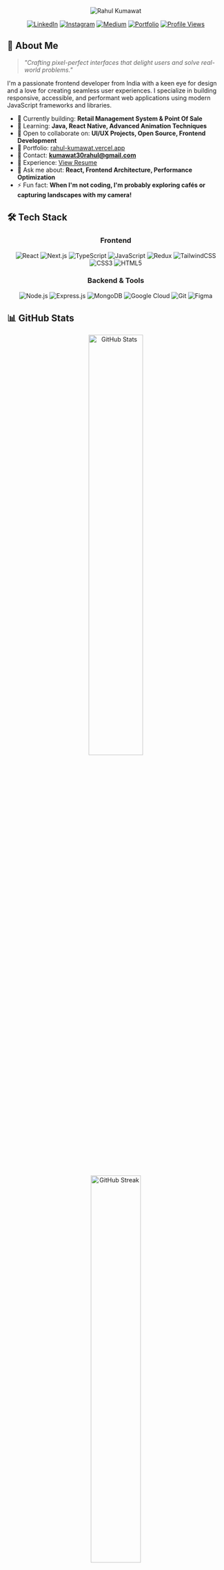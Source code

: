 <div align="center">  
<img src="https://capsule-render.vercel.app/api?type=waving&color=gradient&height=200&section=header&text=Rahul%20Kumawat&fontSize=50&fontAlignY=35&desc=Frontend%20Developer%20|%20React%20|%20MERN&descAlignY=55&animation=fadeIn" alt="Rahul Kumawat" />

[![LinkedIn](https://img.shields.io/badge/LinkedIn-%230077B5.svg?logo=linkedin&logoColor=white)](https://linkedin.com/in/kumawat30rahul)
[![Instagram](https://img.shields.io/badge/Instagram-%23E4405F.svg?logo=Instagram&logoColor=white)](https://instagram.com/rahulk_30)
[![Medium](https://img.shields.io/badge/Medium-%23000000.svg?logo=Medium&logoColor=white)](https://medium.com/@rahul005kumawat)
[![Portfolio](https://img.shields.io/badge/Portfolio-%23000000.svg?logo=firefox&logoColor=#FF7139)](https://rahul-kumawat.vercel.app/)
[![Profile Views](https://komarev.com/ghpvc/?username=kumawat30rahul&label=Profile%20Views&color=blueviolet&style=flat)](https://github.com/kumawat30rahul)

</div>

## 🚀 About Me

> *"Crafting pixel-perfect interfaces that delight users and solve real-world problems."*

I'm a passionate frontend developer from India with a keen eye for design and a love for creating seamless user experiences. I specialize in building responsive, accessible, and performant web applications using modern JavaScript frameworks and libraries.

- 🔭 Currently building: **Retail Management System & Point Of Sale**
- 🌱 Learning: **Java, React Native, Advanced Animation Techniques**
- 👯 Open to collaborate on: **UI/UX Projects, Open Source, Frontend Development**
- 💼 Portfolio: [rahul-kumawat.vercel.app](https://rahul-kumawat.vercel.app/)
- 📧 Contact: **kumawat30rahul@gmail.com**
- 📄 Experience: [View Resume](https://drive.google.com/file/d/1Anpm0gYts2Xs_IM1cUOdSn7BzfcaJPF-/view?usp=sharing)
- 💬 Ask me about: **React, Frontend Architecture, Performance Optimization**
- ⚡ Fun fact: **When I'm not coding, I'm probably exploring cafés or capturing landscapes with my camera!**

## 🛠️ Tech Stack

<div align="center">

### Frontend
![React](https://img.shields.io/badge/React-%2320232a.svg?style=for-the-badge&logo=react&logoColor=%2361DAFB)
![Next.js](https://img.shields.io/badge/Next.js-%23000000.svg?style=for-the-badge&logo=next.js&logoColor=white)
![TypeScript](https://img.shields.io/badge/TypeScript-%23007ACC.svg?style=for-the-badge&logo=typescript&logoColor=white)
![JavaScript](https://img.shields.io/badge/JavaScript-%23323330.svg?style=for-the-badge&logo=javascript&logoColor=%23F7DF1E)
![Redux](https://img.shields.io/badge/Redux-%23593d88.svg?style=for-the-badge&logo=redux&logoColor=white)
![TailwindCSS](https://img.shields.io/badge/TailwindCSS-%2338B2AC.svg?style=for-the-badge&logo=tailwind-css&logoColor=white)
![CSS3](https://img.shields.io/badge/CSS3-%231572B6.svg?style=for-the-badge&logo=css3&logoColor=white)
![HTML5](https://img.shields.io/badge/HTML5-%23E34F26.svg?style=for-the-badge&logo=html5&logoColor=white)

### Backend & Tools
![Node.js](https://img.shields.io/badge/Node.js-6DA55F?style=for-the-badge&logo=node.js&logoColor=white)
![Express.js](https://img.shields.io/badge/Express.js-%23404d59.svg?style=for-the-badge&logo=express&logoColor=%2361DAFB)
![MongoDB](https://img.shields.io/badge/MongoDB-%234ea94b.svg?style=for-the-badge&logo=mongodb&logoColor=white)
![Google Cloud](https://img.shields.io/badge/Google%20Cloud-%234285F4.svg?style=for-the-badge&logo=google-cloud&logoColor=white)
![Git](https://img.shields.io/badge/Git-%23F05033.svg?style=for-the-badge&logo=git&logoColor=white)
![Figma](https://img.shields.io/badge/Figma-%23F24E1E.svg?style=for-the-badge&logo=figma&logoColor=white)

</div>

## 📊 GitHub Stats

<div align="center">
  <img src="https://github-readme-stats.vercel.app/api?username=kumawat30rahul&theme=tokyonight&hide_border=true&include_all_commits=false&count_private=true" alt="GitHub Stats" width="50%" />
</div>
<div align="center">
<img
          src="https://github-readme-streak-stats.herokuapp.com/?user=kumawat30rahul&theme=tokyonight&hide_border=true"
          alt="GitHub Streak"
          width="48%"
        />
</div>
<div align="center">
  <img src="https://github-readme-stats.vercel.app/api/top-langs/?username=kumawat30rahul&theme=tokyonight&hide_border=true&include_all_commits=false&count_private=true&layout=compact" alt="Top Languages" width="40%" />
</div>

## 🏆 GitHub Trophies
<div align="center">
  
![](https://github-profile-trophy.vercel.app/?username=kumawat30rahul&theme=radical&no-frame=false&no-bg=true&margin-w=4)

</div>


## 🎯 What I'm Working On

- 📱 Expanding my skills in mobile development with React Native
- 🧩 Building reusable component libraries for faster development
- 🌐 Exploring server-side rendering and static site generation techniques
- 🔍 Diving deeper into web accessibility and performance optimization

---

<div align="center">
  
### 💡 "Good code is its own best documentation." 💡

**Thanks for visiting my profile! Let's connect and build something amazing together.**

</div>
